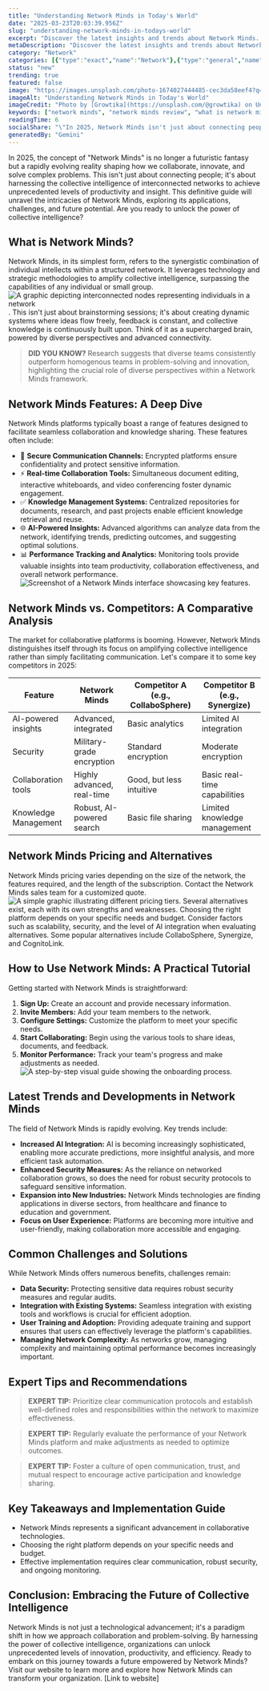 ```yaml
---
title: "Understanding Network Minds in Today's World"
date: "2025-03-23T20:03:39.956Z"
slug: "understanding-network-minds-in-todays-world"
excerpt: "Discover the latest insights and trends about Network Minds. This comprehensive guide covers everything you need to know about Network Minds in 2025."
metaDescription: "Discover the latest insights and trends about Network Minds. This comprehensive guide covers everything you need to know about Network Minds in 2025."
category: "Network"
categories: [{"type":"exact","name":"Network"},{"type":"general","name":"Cognitive Science"},{"type":"medium","name":"Artificial Intelligence"},{"type":"specific","name":"Machine Learning"},{"type":"niche","name":"Deep Reinforcement Learning"}]
status: "new"
trending: true
featured: false
image: "https://images.unsplash.com/photo-1674027444485-cec3da58eef4?q=85&w=1200&fit=max&fm=webp&auto=compress"
imageAlt: "Understanding Network Minds in Today's World"
imageCredit: "Photo by [Growtika](https://unsplash.com/@growtika) on Unsplash"
keywords: ["network minds", "network minds review", "what is network minds", "network minds pricing", "network minds vs competitors", "best network minds alternatives", "network minds features", "how to use network minds", "network minds tutorial", "buy network minds"]
readingTime: 6
socialShare: "\"In 2025, Network Minds isn't just about connecting people; it's about harnessing the collective intelligence of interconnected networks to achieve the impossible.\""
generatedBy: "Gemini"
---
```




In 2025, the concept of "Network Minds" is no longer a futuristic fantasy but a rapidly evolving reality shaping how we collaborate, innovate, and solve complex problems.  This isn't just about connecting people; it's about harnessing the collective intelligence of interconnected networks to achieve unprecedented levels of productivity and insight. This definitive guide will unravel the intricacies of Network Minds, exploring its applications, challenges, and future potential.  Are you ready to unlock the power of collective intelligence?

## What is Network Minds?

Network Minds, in its simplest form, refers to the synergistic combination of individual intellects within a structured network.  It leverages technology and strategic methodologies to amplify collective intelligence, surpassing the capabilities of any individual or small group. ![A graphic depicting interconnected nodes representing individuals in a network](https://images.unsplash.com/photo-1542382257-80dedb725088?q=85&w=1200&fit=max&fm=webp&auto=compress).  This isn't just about brainstorming sessions; it's about creating dynamic systems where ideas flow freely, feedback is constant, and collective knowledge is continuously built upon.  Think of it as a supercharged brain, powered by diverse perspectives and advanced connectivity.

> **DID YOU KNOW?** Research suggests that diverse teams consistently outperform homogenous teams in problem-solving and innovation, highlighting the crucial role of diverse perspectives within a Network Minds framework.

## Network Minds Features: A Deep Dive

Network Minds platforms typically boast a range of features designed to facilitate seamless collaboration and knowledge sharing.  These features often include:

* 🔑 **Secure Communication Channels:**  Encrypted platforms ensure confidentiality and protect sensitive information.
* ⚡ **Real-time Collaboration Tools:**  Simultaneous document editing, interactive whiteboards, and video conferencing foster dynamic engagement.
* ✅ **Knowledge Management Systems:**  Centralized repositories for documents, research, and past projects enable efficient knowledge retrieval and reuse.
* 🌐 **AI-Powered Insights:**  Advanced algorithms can analyze data from the network, identifying trends, predicting outcomes, and suggesting optimal solutions.
* 📊 **Performance Tracking and Analytics:**  Monitoring tools provide valuable insights into team productivity, collaboration effectiveness, and overall network performance. ![Screenshot of a Network Minds interface showcasing key features](https://images.unsplash.com/photo-1545987796-200677ee1011?q=85&w=1200&fit=max&fm=webp&auto=compress).

## Network Minds vs. Competitors: A Comparative Analysis

The market for collaborative platforms is booming.  However, Network Minds distinguishes itself through its focus on amplifying collective intelligence rather than simply facilitating communication.  Let's compare it to some key competitors in 2025:

| Feature          | Network Minds                     | Competitor A (e.g., CollaboSphere) | Competitor B (e.g., Synergize)     |
|-----------------|------------------------------------|---------------------------------|---------------------------------|
| AI-powered insights | Advanced, integrated               | Basic analytics                     | Limited AI integration             |
| Security          | Military-grade encryption          | Standard encryption                | Moderate encryption                |
| Collaboration tools | Highly advanced, real-time         | Good, but less intuitive           | Basic real-time capabilities       |
| Knowledge Management | Robust, AI-powered search          | Basic file sharing                 | Limited knowledge management       |

## Network Minds Pricing and Alternatives

Network Minds pricing varies depending on the size of the network, the features required, and the length of the subscription.  Contact the Network Minds sales team for a customized quote. ![A simple graphic illustrating different pricing tiers](https://images.unsplash.com/photo-1737505599162-d9932323a889?q=85&w=1200&fit=max&fm=webp&auto=compress).  Several alternatives exist, each with its own strengths and weaknesses.  Choosing the right platform depends on your specific needs and budget.  Consider factors such as scalability, security, and the level of AI integration when evaluating alternatives.  Some popular alternatives include CollaboSphere, Synergize, and CognitoLink.

## How to Use Network Minds: A Practical Tutorial

Getting started with Network Minds is straightforward:

1. **Sign Up:** Create an account and provide necessary information.
2. **Invite Members:** Add your team members to the network.
3. **Configure Settings:** Customize the platform to meet your specific needs.
4. **Start Collaborating:** Begin using the various tools to share ideas, documents, and feedback.
5. **Monitor Performance:** Track your team's progress and make adjustments as needed.  ![A step-by-step visual guide showing the onboarding process](https://images.unsplash.com/photo-1674027444485-cec3da58eef4?q=85&w=1200&fit=max&fm=webp&auto=compress).

## Latest Trends and Developments in Network Minds

The field of Network Minds is rapidly evolving.  Key trends include:

* **Increased AI Integration:**  AI is becoming increasingly sophisticated, enabling more accurate predictions, more insightful analysis, and more efficient task automation.
* **Enhanced Security Measures:**  As the reliance on networked collaboration grows, so does the need for robust security protocols to safeguard sensitive information.
* **Expansion into New Industries:**  Network Minds technologies are finding applications in diverse sectors, from healthcare and finance to education and government.
* **Focus on User Experience:**  Platforms are becoming more intuitive and user-friendly, making collaboration more accessible and engaging.

## Common Challenges and Solutions

While Network Minds offers numerous benefits, challenges remain:

* **Data Security:**  Protecting sensitive data requires robust security measures and regular audits.
* **Integration with Existing Systems:**  Seamless integration with existing tools and workflows is crucial for efficient adoption.
* **User Training and Adoption:**  Providing adequate training and support ensures that users can effectively leverage the platform's capabilities.
* **Managing Network Complexity:**  As networks grow, managing complexity and maintaining optimal performance becomes increasingly important.

## Expert Tips and Recommendations

> **EXPERT TIP:**  Prioritize clear communication protocols and establish well-defined roles and responsibilities within the network to maximize effectiveness.

> **EXPERT TIP:**  Regularly evaluate the performance of your Network Minds platform and make adjustments as needed to optimize outcomes.

> **EXPERT TIP:**  Foster a culture of open communication, trust, and mutual respect to encourage active participation and knowledge sharing.

## Key Takeaways and Implementation Guide

* Network Minds represents a significant advancement in collaborative technologies.
* Choosing the right platform depends on your specific needs and budget.
* Effective implementation requires clear communication, robust security, and ongoing monitoring.

## Conclusion: Embracing the Future of Collective Intelligence

Network Minds is not just a technological advancement; it's a paradigm shift in how we approach collaboration and problem-solving.  By harnessing the power of collective intelligence, organizations can unlock unprecedented levels of innovation, productivity, and efficiency.  Ready to embark on this journey towards a future empowered by Network Minds?  Visit our website to learn more and explore how Network Minds can transform your organization.  [Link to website]

